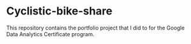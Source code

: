 # Cyclistic-bike-share
This repository contains the portfolio project that I did to for the Google Data Analytics Certificate program.
